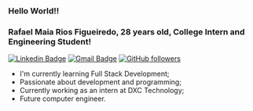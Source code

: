 ### Hello World!!
### Rafael Maia Rios Figueiredo, 28 years old, College Intern and Engineering Student!

[![Linkedin Badge](https://img.shields.io/badge/-LinkedIn-blue?style=flat-square&logo=Linkedin&logoColor=white&link=https://www.linkedin.com/in/rafael-maia-rios)](https://www.linkedin.com/in/rafael-maia-rios)
[![Gmail Badge](https://img.shields.io/badge/-Gmail-c14438?style=flat-square&logo=Gmail&logoColor=white&link=mailto:rafaelmaiarios@gmail.com)](mailto:rafaelmaiarios@gmail.com/)
[![GitHub followers](https://img.shields.io/github/followers/riosrafa.svg?style=social&label=Follow&maxAge=2592000)](https://github.com/riosrafa?tab=followers)

- I'm currently learning Full Stack Development;
- Passionate about development and programming;
- Currently working as an intern at DXC Technology;
- Future computer engineer.
